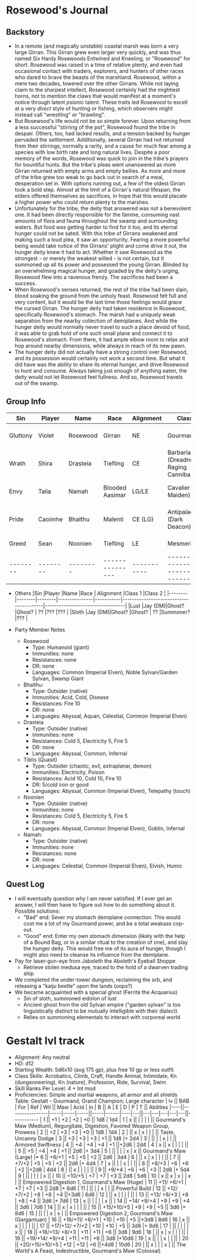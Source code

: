 # Rosewood's Journal
## Backstory
- In a remote (and magically unstable) coastal marsh was born a very large Girran. This Girran grew even larger very quickly, and was thus named Six Hardy Rosewoods Entwined and Kneeling, or "Rosewood" for short. Rosewood was raised in a time of relative plenty, and even had occasional contact with traders, explorers, and hunters of other races who dared to brave the beasts of the marshland. Rosewood, within a mere two decades, towered over the other Girrans. While not laying claim to the sharpest intellect, Rosewood certainly had the mightiest horns, not to mention the claws that would manifest at a moment's notice through latent psionic talent. These traits led Rosewood to excell at a very *direct* style of hunting or fishing, which observers might instead call "wrestling" or "brawling".
- But Rosewood's life would not be so simple forever. Upon returning from a less successful "stirring of the pot", Rosewood found the tribe in despair. Others, too, had lacked results, and a tension backed by hunger pervaded the settlement. Additionally, several Girran had not returned from their stirrings, normally a rarity, and a cause for much fear among a species with low birth rate and long natural lives. Despite a poor memory of the words, Rosewood was quick to join in the tribe's prayers for bountiful hunts. But the tribe's pleas went unanswered as more Girran returned with empty arms and empty bellies. As more and more of the tribe grew too weak to go back out in search of a meal, desperation set in. With options running out, a few of the oldest Girran took a bold step. Almost at the limit of a Girran's natural lifespan, the elders offered themselves as sacrifices, in hope that this would placate a higher power who could return plenty to the marshes.
- Unfortunately for the tribe, the deity that answered was *not* a benevolent one. It had been directly responsible for the famine, consuming vast amounts of flora and fauna throughout the swamp and surrounding waters. But food was getting harder to find for it too, and its eternal hunger could not be sated. With this tribe of Girrans weakened and making such a loud plea, it saw an opportunity. Fearing a more powerful being would take notice of the Girrans' plight and come drive it out, the hunger deity knew it had to act.
Whether it saw Rosewood as the strongest - or merely the weakest willed - is not certain, but it summoned up all its power and possessed the young Girran. Blinded by an overwhelming magical hunger, and goaded by the deity's urging, Rosewood flew into a ravenous frenzy. The sacrifices had been a success.
- When Rosewood's senses returned, the rest of the tribe had been slain, blood soaking the ground from the unholy feast. Rosewood felt full and very content, but it would be the last time those feelings would grace the cursed Girran. The hunger deity had taken residence in Rosewood, specifically Rosewood's stomach. The marsh had a uniquely weak separation from the nearby collection of demiplanes. And while the hunger deity would normally never travel to such a place devoid of food, it was able to grab hold of one such small plane and connect it to Rosewood's stomach. From there, it had ample elbow room to relax and hop around nearby dimensions, while always in reach of its new pawn.
- The hunger deity did not actually have a strong control over Rosewood, and its possession would certainly not work a second time. But what it did have was the ability to share its eternal hunger, and drive Rosewood to hunt and consume. Always taking just enough of anything eaten, the deity would not let Rosewood feel fullness. And so, Rosewood travels out of the swamp.

## Group Info
|Sin     |Player  |Name    |Race           | Alignment |Class 1                                 |Class 2                           |
|--------|--------|--------|---------------|-----------|----------------------------------------|----------------------------------|
|Gluttony|Violet  |Rosewood|Girran         | NE        |Gourmand                                |Soulknife (Moonlight Meditant)    |
|Wrath   |Shira   |Drasteia|Tiefling       | CE        |Barbarian (Dreadnought, Raging Cannibal)|Cleric (Fiendish Vessel)          |
|Envy    |Talia   |Namah   |Blooded Aasimar| LG/LE     |Cavalier (Grey Maiden)                  |Medium (Fiend Keeper)             |
|Pride   |Caoimhe |Bhalthu |Malenti        | CE (LG)   |Antipaladin (Dark Deacon)               |Monk (Scaled Fist, Martial Artist)|
|Greed   |Sean    |Noonien |Tiefling       | LE        |Mesmerist                               |Rogue (True Professional)         |
|--------|--------|--------|---------------|-----------|----------------------------------------|----------------------------------|

- Others
|Sin     |Player  |Name    |Race           | Alignment |Class 1                                 |Class 2                           |
|--------|--------|--------|---------------|-----------|----------------------------------------|----------------------------------|
|Lust    |Jay (DM)|Ghost?  |Ghost?         | ??        |???                                     |???                               |
|Sloth   |Jay (DM)|Ghost?  |Ghost?         | ??        |Summoner?                               |???                               |

- Party Member Notes
    - Rosewood
        - Type: Humanoid (giant)
        - Immunities: none
        - Resistances: none
        - DR: none
        - Languages: Common (Imperial Elven), Noble Sylvan/Garden Sylvan, Swamp Giant
    - Bhalthu:
        - Type: Outsider (native)
        - Immunities: Acid, Cold, Disease
        - Resistances: Fire 10
        - DR: none
        - Languages: Abyssal, Aquan, Celestial, Common (Imperial Elven)
    - Drasteia
        - Type: Outsider (native)
        - Immunities: none
        - Resistances: Cold 5, Electricity 5, Fire 5
        - DR: none
        - Languages: Abyssal, Common, Infernal
    - Tiblis (Quasit)
        - Type: Outsider (chaotic, evil, extraplanar, demon)
        - Immunities: Electricity, Poison
        - Resistances: Acid 10, Cold 10, Fire 10
        - DR: 5/cold iron or good
        - Languages: Abyssal, Common (Imperial Elven), Telepathy (touch)
    - Noonien
        - Type: Outsider (native)
        - Immunities: none
        - Resistances: Cold 5, Electricity 5, Fire 5
        - DR: none
        - Languages: Abyssal, Common (Imperial Elven), Goblin, Infernal
    - Namah:
        - Type: Outsider (native)
        - Immunities: none
        - Resistances: none
        - DR: none
        - Languages: Celestial, Common (Imperial Elven), Elvish, Humic

## Quest Log
- I will eventually question *why* I am never satisfied. If I ever get an answer, I will then have to figure out how to do something about it. Possible solutions:
    - "Bad" end: Sever my stomach demiplane connection. This would cost me a lot of my Gourmand power, and be a total weakass cop-out.
    - "Good" end: Enter my own stomach dimension (likely with the help of a Bound Bag, or in a similar ritual to the creation of one), and slay the hunger deity. This would free me of its aura of hunger, though I might also need to cleanse its influence from the demiplane.
- Pay for laser-gun-eye from Jaboleth the Aboleth's Eyeball Shoppe
    - Retrieve stolen medusa eye, traced to the hold of a dwarven trading ship
- We completed the under-tower dungeon, reclaiming the orb, and releasing a "kaiju beetle" upon the lands (oops?)
- We became acquainted with a special ghost (Ferrite the Acquarius)
    - Sin of sloth, summoned eidolon of lust
    - Ancient ghost from the old Sylvan empire ("garden sylvan" is too linguistically distinct to be mutually intelligible with their dialect)
    - Relies on summoning elementals to interact with corporeal world

# Gestalt lvl track
- Alignment: Any neutral
- HD: d12
- Starting Wealth: 5d6x10 (avg 175 gp), plus free 10 gp or less outfit
- Class Skills: Acrobatics, Climb, Craft, Handle Animal, Intimidate, Kn (dungeoneering), Kn (nature), Profession, Ride, Survival, Swim
- Skill Ranks Per Level: 4 + Int mod
- Proficiencies: Simple and martial weapons, all armor and all shields
Table: Gestalt - Gourmand, Grand Champion; Large character
| lv || BAB            | For | Ref | Wil || Maw | Acid | In | B || A | E | D | P | T || Abilities
|----||----------------|-----|-----|-----||-----|------|----|---||---|---|---|---|---||-----------
|  1 ||             +1 |  +2 |  +2 |  +0 || 1d8 |  1d4 |  1 | x ||   |   |   |   |   || Gourmand's Maw (Medium), Regurgitate, Digestion, Favored Weapon Group, Prowess
|  2 ||             +2 |  +3 |  +3 |  +0 || 1d8 |  1d4 |  2 |   || x | x |   |   |   || Taste, Uncanny Dodge
|  3 ||             +3 |  +3 |  +3 |  +1 || 1d8 |+ 2d4 |  3 |   ||   |   | x |   |   || Armored Swiftness
|  4 ||             +4 |  +4 |  +4 |  +1 ||+2d6 |  2d4 |  4 | x || x |   |   |   |   ||
|  5 ||             +5 |  +4 |  +4 |  +1 || 2d6 |+ 3d4 |  5 |   ||   |   |   | x | x || Gourmand's Maw (Large)
|* 6 ||          +6/+1 |  +5 |  +5 |  +2 || 2d6 |  3d4 |  6 |   || x | x |   |   |   ||
|  7 ||          +7/+2 |  +5 |  +5 |  +2 || 2d6 |+ 4d4 |  7 | x ||   |   | x |   |   ||
|  8 ||          +8/+3 |  +6 |  +6 |  +2 ||+2d8 |  4d4 |  8 |   || x |   |   |   |   ||
|  9 ||          +9/+4 |  +6 |  +6 |  +3 || 2d8 |+ 5d4 |  9 |   ||   |   |   |   | x ||
| 10 ||         +10/+5 |  +7 |  +7 |  +3 || 2d8 |  5d6 | 10 | x || x | x |   | x |   || Empowered Digestion 1, Gourmand's Maw (Huge)
| 11 ||     +11/ +6/+1 |  +7 |  +7 |  +3 || 2d8 |+ 6d6 | 11 |   ||   |   | x |   |   || Powerful Build
| 12 ||     +12/ +7/+2 |  +8 |  +8 |  +4 ||+3d6 |  6d6 | 12 |   || x |   |   |   |   ||
| 13 ||     +13/ +8/+3 |  +8 |  +8 |  +4 || 3d6 |+ 7d6 | 13 | x ||   |   |   |   | x ||
| 14 ||     +14/ +9/+4 |  +9 |  +9 |  +4 || 3d6 |  7d6 | 14 |   || x | x |   |   |   ||
| 15 ||     +15/+10/+5 |  +9 |  +9 |  +5 || 3d6 |+ 8d6 | 15 |   ||   |   | x | x |   || Empowered Digestion 2, Gourmand's Maw (Gargantuan)
| 16 || +16/+11/ +6/+1 | +10 | +10 |  +5 ||+3d8 |  8d6 | 16 | x || x |   |   |   |   ||
| 17 || +17/+12/ +7/+2 | +10 | +10 |  +5 || 3d8 |+ 9d6 | 17 |   ||   |   |   |   | x ||
| 18 || +18/+13/ +8/+3 | +11 | +11 |  +6 || 3d8 |  9d6 | 18 |   || x | x |   |   |   ||
| 19 || +19/+14/ +9/+4 | +11 | +11 |  +6 || 3d8 |+10d6 | 19 | x ||   |   | x |   |   ||
| 20 || +20/+15/+10/+5 | +12 | +12 |  +6 ||+4d8 | 10d6 | 20 |   || x |   |   | x |   || The World's A Feast, Indestructible, Gourmand's Maw (Colossal)
